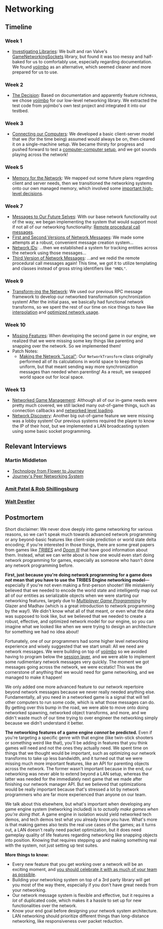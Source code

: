 # Networking

## Timeline

### Week 1
- [Investigating Libraries](../../blogs/week-1/#networking): We built and ran Valve's [GameNetworkingSockets](https://github.com/ValveSoftware/GameNetworkingSockets) library, but found it was too messy and half-baked for us to comfortably use, especially regarding documentation. We found [yojimbo](https://github.com/networkprotocol/yojimbo) as an alternative, which seemed cleaner and more prepared for us to use.

### Week 2
- [The Decision](../../blogs/week-2/#the-decision): Based on documentation and apparently feature richness, we chose  [yojimbo](https://github.com/networkprotocol/yojimbo) for our low-level networking library. We extracted the test code from yojimbo's own test project and integrated it into our testbed.

### Week 3
- [Connecting our Computers](../../blogs/week-3/#the-actual-coding-part): We developed a basic client-server model that we (for the time being) assumed would always be on, then cleared it on a single-machine setup. We became thirsty for progress and pushed forward to test a [computer-computer setup](../../blogs/week-3/#game-like-networking), and we got sounds playing across the network!

### Week 5
- [Memory for the Network](../../blogs/week-5/#an-overview-of-the-future): We mapped out some future plans regarding client and server needs, then we transitioned the networking systems onto our own managed memory, which involved some [important high-level decisions](../../blogs/week-5/#mo-players-mo-problems).

### Week 7
- [Messages to Our Future Selves](../../blogs/week-7/#the-way-messages-are-made): With our base network functionality out of the way, we began implementing the system that would support most if not all of our networking functionality: [Remote procedural call messages](../../blogs/week-7/#rpcs).
- [First and Second Versions of Network Messages](../../blogs/week-7/#first-pass-at-rpc-messages): We made some attempts at a robust, convenient message creation system...
- [Network IDs](../../blogs/week-7/#network-identities): ...then we established a system for tracking entities across the network using those messages...
- [Third Version of Network Messages](../../blogs/week-7/#and-a-third-pass-at-rpc-messages): ...and we redid the remote procedural call messages again! This time, we got it to utilize templating and classes instead of gross string identifiers like `"HNDL"`.

### Week 9
- [Transform-ing the Network](../../blogs/week-9/#network-transform): We used our previous RPC message framework to develop our networked transformation synchronization system! After the initial pass, we basically had functional network transforms, so we spent the rest of our time on nice things to have like [interpolation](../../blogs/week-9/#interpolation-or-doing-a-lot-with-a-little) and [optimized network usage](../../blogs/week-9/#fewer-messages-fewer-problems).

### Week 10
- [Missing Features](../../blogs/week-10/#second-game): When developing the second game in our engine, we realized that we were missing some key things like parenting and snapping over the network. So we implemented them!
- Patch Notes:
    - [Making the Network "Local"](../../blogs/week-10/#making-the-network-local): Our `NetworkTransform` class originally performed all of its calculations in world space to keep things uniform, but that meant sending way more synchronization messages than needed when parenting! As a result, we swapped world space out for local space.
  
### Week 13
- [Networked Game Management](../../blogs/week-13/#networked-game-management): Although all of our in-game needs were pretty much covered, we still lacked many out-of-game things, such as connection callbacks and [networked level loading](../../blogs/week-13/#network-load-level).
- [Network Discovery](../../blogs/week-13/#network-discovery): Another big out-of-game feature we were missing was a lobby system! Our previous systems required the player to know the IP of their host, but we implemented a LAN broadcasting system using some basic socket programming.

## Relevant Interviews

### Martin Middleton
- [Technology from Flower to Journey](../../interviews/MartinMiddleton-interview/#technology-from-flower-to-journey)
- [Journey's Peer Networking System](../../interviews/MartinMiddleton-interview/#journeys-peer-networking-system)
### [Amit Patel & Rob Shillingsburg](../../interviews/AmitRob-advice/)
### [Walt Destler](../../interviews/WaltDestler-advice/)

## Postmortem

Short disclaimer: We never dove deeply into game networking for various reasons, so we can't speak much towards advanced network programming or any beyond-basic features like client-side prediction or world state delta encoding; if you're interested in those things, there are some great papers from games like _[TRIBES](https://www.gamedevs.org/uploads/tribes-networking-model.pdf)_ and _[Doom III](http://mrelusive.com/publications/papers/The-DOOM-III-Network-Architecture.pdf)_ that have good information about them. Instead, what we can write about is how one would even start doing network programming for games, especially as someone who hasn't done any network programming before.

**First, just because you're doing network programming for a game does _not_ mean that you have to use the TRIBES Engine networking model**—especially if you're not even making a first-person shooter! We mistakenly believed that we needed to encode the world state and intelligently map out all of our entities as serializable objects when we were starting our networking features, largely due to _[Multiplayer Game Programming](https://www.amazon.com/Multiplayer-Game-Programming-Architecting-Networked/dp/0134034309)_ by Glazer and Madhav (which is a great introduction to network programming by the way!). We didn't know what all of that meant, or even what the data was supposed to look like, but we believed that we needed to create a robust, effective, and optimized network model for our engine, so you can imagine what we looked like when we were trying to design an architecture for something we had no idea about!

Fortunately, one of our programmers had some higher level networking experience and wisely suggested that we start small: All we need are network messages. We were building on top of [yojimbo](https://github.com/networkprotocol/yojimbo) so we avoided having to program below the [session layer](https://www.google.com/url?sa=i&source=images&cd=&cad=rja&uact=8&ved=2ahUKEwjsqbHVlY7fAhUpm-AKHYAoAmAQjRx6BAgBEAU&url=https%3A%2F%2Fwww.webopedia.com%2Fquick_ref%2FOSI_Layers.asp&psig=AOvVaw0PbqIRCa1wZCbipGfQJr9M&ust=1544287569911397), and we were able to implement some rudimentary network messages very quickly. The moment we got messages going across the network, we were ecstatic! This was the cornerstone of anything that we would need for game networking, and we managed to make it happen!

We only added one more advanced feature to our network repertoire beyond network messages because we never really needed anything else. Fundamentally, all you need in a networked game is a signal that will tell other computers to run some code, which is what those messages can do. By getting over this bump in the road, we were able to move onto doing networked spawning, networked object transforms, and more, and we didn't waste much of our time trying to over engineer the networking simply because we didn't understand it better.

**The networking features of a game engine _cannot_ be predicted.** Even if you're targeting a specific genre with that engine (like twin-stick shooters or something weird like that), you'll be adding in features that you think games will need and not the ones they actually need. We spent time on things that we thought would be important, such as optimizing our network transforms to take up less bandwidth, and it turned out that we were missing much more important features, like an API for parenting objects across the network. The former wasn't important because in the end, our networking was never able to extend beyond a LAN setup, whereas the latter was needed for the immediately next game that we made after finishing our network manager API. But we believed that optimizations would be really important because that's stressed a lot by network programmers who are far more experienced than anyone on our team.

We talk about this elsewhere, but what's important when developing any game engine system (networking included) is to _actually make games when you're doing that_. A game engine in isolation would yield networked tech demos, and tech demos test what you already know you have. What's more is that making games also tests the real use cases of the games; as it turns out, a LAN doesn't really need packet optimization, but it does need gameplay quality of life features regarding networking like snapping objects into position. Knowing that requires stepping up and making something real with the system, not just setting up test suites.

**More things to know:**

*   Every new feature that you get working over a network will be an exciting moment, and [you should celebrate it with as much of your team as possible](https://www.youtube.com/watch?v=LT3XdIKP_08).
*   Building your networking system on top of a 3rd party library will get you most of the way there, especially if you don't have great needs from your networking.
*   Our network message system is flexible and effective, but it requires a _lot_ of duplicated code, which makes it a hassle to set up for new functionalities over the network.
*   Know your end goal before designing your network system architecture. LAN networking should prioritize different things than long-distance networking, like responsiveness over packet reduction.